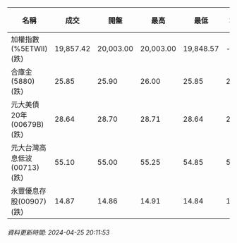 | 名稱 | 成交 | 開盤 | 最高 | 最低 | 均價 | 成交金額(億) | 昨收 | 漲跌幅 | 漲跌 | 總量 | 昨量 | 振幅 |
| -------- | -------- | -------- | -------- |-------- | -------- | -------- |-------- |-------- |-------- | -------- | -------- |-------- |
|加權指數(%5ETWII) (跌)|19,857.42|20,003.00|20,003.00|19,848.57|-|3,603.51|20,131.74|1.36%|274.32|7,522,487|0|0.77%|
|合庫金(5880) (跌)|25.85|25.90|26.00|25.85|25.88|1.89|26.10|0.96%|0.25|7,288|7,919|0.57%|
|元大美債20年(00679B) (跌)|28.64|28.70|28.71|28.64|28.66|11.00|28.76|0.42%|0.12|38,358|46,784|0.24%|
|元大台灣高息低波(00713) (跌)|55.10|55.00|55.25|54.85|55.05|1.96|55.20|0.18%|0.10|3,563|3,407|0.72%|
|永豐優息存股(00907) (跌)|14.87|14.86|14.91|14.84|14.86|0.404|14.97|0.67%|0.10|2,715|3,021|0.47%|
###### 資料更新時間: 2024-04-25 20:11:53